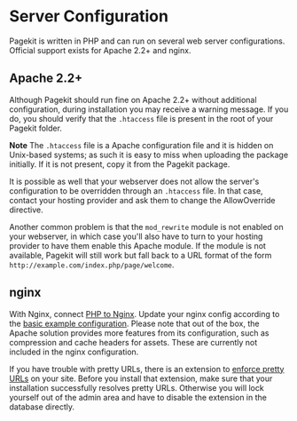 # Server Configuration
<p class="uk-article-lead">Pagekit is written in PHP and can run on several web server configurations. Official support exists for Apache 2.2+ and nginx.</p>

## Apache 2.2+
Although Pagekit should run fine on Apache 2.2+ without additional configuration, during installation you may receive a warning message. If you do, you should verify that the `.htaccess` file is present in the root of your Pagekit folder.

**Note** The `.htaccess` file is a Apache configuration file and it is hidden on Unix-based systems; as such it is easy to miss when uploading the package initially. If it is not present, copy it from the Pagekit package.

It is possible as well that your webserver does not allow the server's configuration to be overridden through an `.htaccess` file. In that case, contact your hosting provider and ask them to change the AllowOverride directive.

Another common problem is that the `mod_rewrite` module is not enabled on your webserver, in which case you'll also have to turn to your hosting provider to have them enable this Apache module. If the module is not available, Pagekit will still work but fall back to a URL format of the form `http://example.com/index.php/page/welcome`.

## nginx

With Nginx, connect [PHP to Nginx](http://wiki.nginx.org/PHPFcgiExample). Update your nginx config according to the [basic example configuration](https://gist.github.com/xorinzor/a5b68445ac34bc9078a434d2a534731f). Please note that out of the box, the Apache solution provides more features from its configuration, such as compression and cache headers for assets. These are currently not included in the nginx configuration.

If you have trouble with pretty URLs, there is an extension to [enforce pretty URLs](https://pagekit.com/marketplace/package/tobbe/enforce-modrewrite) on your site. Before you install that extension, make sure that your installation successfully resolves pretty URLs. Otherwise you will lock yourself out of the admin area and have to disable the extension in the database directly.
